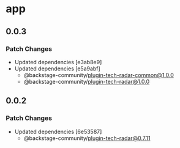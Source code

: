 # app

## 0.0.3

### Patch Changes

- Updated dependencies [e3ab8e9]
- Updated dependencies [e5a9abf]
  - @backstage-community/plugin-tech-radar-common@1.0.0
  - @backstage-community/plugin-tech-radar@1.0.0

## 0.0.2

### Patch Changes

- Updated dependencies [6e53587]
  - @backstage-community/plugin-tech-radar@0.7.11

